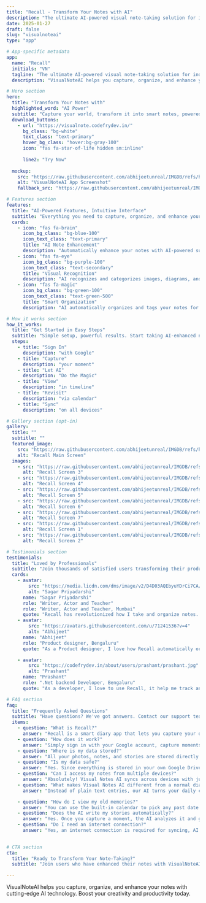 ```yaml
---
title: "Recall - Transform Your Notes with AI"
description: "The ultimate AI-powered visual note-taking solution for individuals and teams."
date: 2025-01-27
draft: false
slug: "visualnoteai"
type: "app"

# App-specific metadata
app:
  name: "Recall"
  initials: "VN"
  tagline: "The ultimate AI-powered visual note-taking solution for individuals and teams."
  description: "VisualNoteAI helps you capture, organize, and enhance your notes with cutting-edge AI technology. Boost your creativity and productivity today."

# Hero section
hero:
  title: "Transform Your Notes with"
  highlighted_word: "AI Power"
  subtitle: "Capture your world, transform it into smart notes, powered by AI. Your visual memory, reimagined"
  download_buttons:
    - url: "https://visualnote.codefrydev.in/"
      bg_class: "bg-white"
      text_class: "text-primary"
      hover_bg_class: "hover:bg-gray-100"
      icon: "fas fa-star-of-life hidden sm:inline"
      
      line2: "Try Now"
    
  mockup:
    src: "https://raw.githubusercontent.com/abhijeetunreal/IMGDB/refs/heads/main/WebApp/VisualNoteAI/RecallScreen.png"
    alt: "VisualNoteAI App Screenshot"
    fallback_src: "https://raw.githubusercontent.com/abhijeetunreal/IMGDB/refs/heads/main/WebApp/VisualNoteAI/visualnote.codefrydev.in_(iPhone%2012%20Pro).png"

# Features section
features:
  title: "AI-Powered Features, Intuitive Interface"
  subtitle: "Everything you need to capture, organize, and enhance your notes with AI."
  cards:
    - icon: "fas fa-brain"
      icon_bg_class: "bg-blue-100"
      icon_text_class: "text-primary"
      title: "AI Note Enhancement"
      description: "Automatically enhance your notes with AI-powered suggestions and improvements."
    - icon: "fas fa-eye"
      icon_bg_class: "bg-purple-100"
      icon_text_class: "text-secondary"
      title: "Visual Recognition"
      description: "AI recognizes and categorizes images, diagrams, and handwritten text in your notes."
    - icon: "fas fa-magic"
      icon_bg_class: "bg-green-100"
      icon_text_class: "text-green-500"
      title: "Smart Organization"
      description: "AI automatically organizes and tags your notes for easy discovery and retrieval."

# How it works section
how_it_works:
  title: "Get Started in Easy Steps"
  subtitle: "Simple setup, powerful results. Start taking AI-enhanced notes in minutes."
  steps:
    - title: "Sign In"
      description: "with Google"
    - title: "Capture"
      description: "your moment"
    - title: "Let AI"
      description: "Do the Magic"
    - title: "View"
      description: "in timeline"
    - title: "Revisit"
      description: "via calendar"
    - title: "Sync"
      description: "on all devices"

# Gallery section (opt-in)
gallery:
  title: ""
  subtitle: ""
  featured_image:
    src: "https://raw.githubusercontent.com/abhijeetunreal/IMGDB/refs/heads/main/Portfolio/Recall/ML.png"
    alt: "Recall Main Screen"
  images:
    - src: "https://raw.githubusercontent.com/abhijeetunreal/IMGDB/refs/heads/main/Portfolio/Recall/M3.png"
      alt: "Recall Screen 3"
    - src: "https://raw.githubusercontent.com/abhijeetunreal/IMGDB/refs/heads/main/Portfolio/Recall/M4.png"
      alt: "Recall Screen 4"
    - src: "https://raw.githubusercontent.com/abhijeetunreal/IMGDB/refs/heads/main/Portfolio/Recall/M5.png"
      alt: "Recall Screen 5"
    - src: "https://raw.githubusercontent.com/abhijeetunreal/IMGDB/refs/heads/main/Portfolio/Recall/M6.png"
      alt: "Recall Screen 6"
    - src: "https://raw.githubusercontent.com/abhijeetunreal/IMGDB/refs/heads/main/Portfolio/Recall/M7.png"
      alt: "Recall Screen 7"
    - src: "https://raw.githubusercontent.com/abhijeetunreal/IMGDB/refs/heads/main/Portfolio/Recall/M1.png"
      alt: "Recall Screen 1"
    - src: "https://raw.githubusercontent.com/abhijeetunreal/IMGDB/refs/heads/main/Portfolio/Recall/M2.png"
      alt: "Recall Screen 2"

# Testimonials section
testimonials:
  title: "Loved by Professionals"
  subtitle: "Join thousands of satisfied users transforming their productivity."
  cards:
    - avatar:
        src: "https://media.licdn.com/dms/image/v2/D4D03AQEbyuYDrCi7CA/profile-displayphoto-shrink_200_200/B4DZeL1HfnGsAc-/0/1750397648340?e=2147483647&v=beta&t=2mT2tbfgN6JAyrgSejm9kw9DjAo9EyzdmUQVj12CHng"
        alt: "Sagar Priyadarshi"
      name: "Sagar Priyadarshi"
      role: "Writer, Actor and Teacher"
      role: "Writer, Actor and Teacher, Mumbai"
      quote: "Recall has revolutionized how I take and organize notes. The AI enhancement features are absolutely game-changing!"
    - avatar:
        src: "https://avatars.githubusercontent.com/u/71241536?v=4"
        alt: "Abhijeet"
      name: "Abhijeet"
      role: "Product designer, Bengaluru"
      quote: "As a Product designer, I love how Recall automatically organizes my life notes and insperation with AI recognition."

    - avatar:
        src: "https://codefrydev.in/about/users/prashant/prashant.jpg"
        alt: "Prashant"
      name: "Prashant"
      role: ".Net backend Developer, Bengaluru"
      quote: "As a developer, I love to use Recall, it help me track and organizes my life using inhanced automated note with AI."

# FAQ section
faq:
  title: "Frequently Asked Questions"
  subtitle: "Have questions? We've got answers. Contact our support team if you need more help."
  items:
    - question: "What is Recall?"
      answer: "Recall is a smart diary app that lets you capture your daily life visually and transform it into meaningful, AI-powered storytelling. Your moments are stored securely on your Google Drive, accessible anytime, anywhere."
    - question: "How does it work?"
      answer: "Simply sign in with your Google account, capture moments using your device’s camera, and let AI create rich, story-like notes for each memory. You can browse your life’s timeline or revisit past moments from the calendar view."
    - question: "Where is my data stored?"
      answer: "All your photos, notes, and stories are stored directly on your Google Drive. This ensures complete privacy, full control, and high-level Google security"
    - question: "Is my data safe?"
      answer: "Yes. Since everything is stored in your own Google Drive, only you have access. The app never stores your data on external servers, ensuring complete security and privacy."
    - question: "Can I access my notes from multiple devices?"
      answer: "Absolutely! Visual Notes AI syncs across devices with just one click—no extra setup required. Your timeline and memories are always up to date."
    - question: "What makes Visual Notes AI different from a normal diary?"
      answer: "Instead of plain text entries, our AI turns your daily captures into beautiful, story-driven memories that are worth revisiting—making your diary feel alive."

    - question: "How do I view my old memories?"
      answer: "You can use the built-in calendar to pick any past date. Your captured moments and AI-crafted notes will appear, letting you relive your best memories instantly."
    - question: "Does the AI write my stories automatically?"
      answer: "Yes. Once you capture a moment, the AI analyzes it and generates a personalized narrative—giving life to your visual memories."
    - question: "Do I need an internet connection?"
      answer: "Yes, an internet connection is required for syncing, AI story generation, and accessing your Google Drive."
    

# CTA section
cta:
  title: "Ready to Transform Your Note-Taking?"
  subtitle: "Join users who have enhanced their notes with VisualNoteAI. Use it now on your mobile device or desktop and get started in minutes."

---
```


VisualNoteAI helps you capture, organize, and enhance your notes with cutting-edge AI technology. Boost your creativity and productivity today.